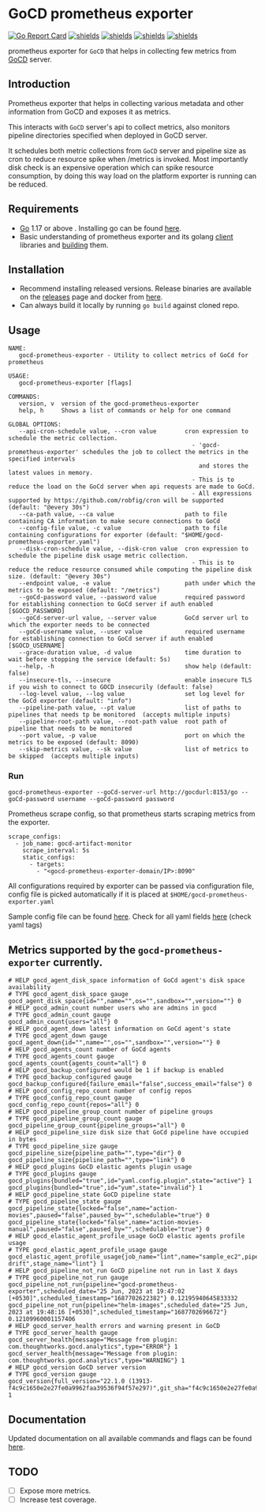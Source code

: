 # GoCD prometheus exporter


[![Go Report Card](https://goreportcard.com/badge/github.com/nikhilsbhat/gocd-prometheus-exporter)](https://goreportcard.com/report/github.com/nikhilsbhat/gocd-prometheus-exporter)
[![shields](https://img.shields.io/badge/license-MIT-blue)](https://github.com/nikhilsbhat/gocd-prometheus-exporter/blob/master/LICENSE)
[![shields](https://godoc.org/github.com/nikhilsbhat/gocd-prometheus-exporter?status.svg)](https://godoc.org/github.com/nikhilsbhat/gocd-prometheus-exporter)
[![shields](https://img.shields.io/github/v/tag/nikhilsbhat/gocd-prometheus-exporter.svg)](https://github.com/nikhilsbhat/gocd-prometheus-exporter/tags)
[![shields](https://img.shields.io/github/downloads/nikhilsbhat/gocd-prometheus-exporter/total.svg)](https://github.com/nikhilsbhat/gocd-prometheus-exporter/releases)


prometheus exporter for `GoCD` that helps in collecting few metrics from [GoCD](https://www.gocd.org/) server.

## Introduction

Prometheus exporter that helps in collecting various metadata and other information from GoCD and exposes it as metrics.

This interacts with `GoCD` server's api to collect metrics, also monitors pipeline directories specified when deployed in GoCD server.

It schedules both metric collections from `GoCD` server and pipeline size as cron to reduce resource spike when /metrics is invoked.
Most importantly disk check is an expensive operation which can spike resource consumption, by doing this way load on the platform exporter is running can be reduced.

## Requirements

* [Go](https://golang.org/dl/) 1.17 or above . Installing go can be found [here](https://golang.org/doc/install).
* Basic understanding of prometheus exporter and its golang [client](https://github.com/prometheus/client_golang.git) libraries and [building](https://prometheus.io/docs/guides/go-application/) them.


## Installation

* Recommend installing released versions. Release binaries are available on the [releases](https://github.com/nikhilsbhat/gocd-prometheus-exporter/releases) page and docker from [here](https://hub.docker.com/repository/docker/basnik/gocd-prometheus-exporter).
* Can always build it locally by running `go build` against cloned repo.

## Usage
```shell
NAME:
   gocd-prometheus-exporter - Utility to collect metrics of GoCd for prometheus

USAGE:
   gocd-prometheus-exporter [flags]

COMMANDS:
   version, v  version of the gocd-prometheus-exporter
   help, h     Shows a list of commands or help for one command

GLOBAL OPTIONS:
   --api-cron-schedule value, --cron value        cron expression to schedule the metric collection.
                                                    - 'gocd-prometheus-exporter' schedules the job to collect the metrics in the specified intervals
                                                      and stores the latest values in memory.
                                                    - This is to reduce the load on the GoCd server when api requests are made to GoCd.
                                                    - All expressions supported by https://github.com/robfig/cron will be supported (default: "@every 30s")
   --ca-path value, --ca value                    path to file containing CA information to make secure connections to GoCd
   --config-file value, -c value                  path to file containing configurations for exporter (default: "$HOME/gocd-prometheus-exporter.yaml")
   --disk-cron-schedule value, --disk-cron value  cron expression to schedule the pipeline disk usage metric collection.
                                                    - This is to reduce the reduce resource consumed while computing the pipeline disk size. (default: "@every 30s")
   --endpoint value, -e value                     path under which the metrics to be exposed (default: "/metrics")
   --goCd-password value, --password value        required password for establishing connection to GoCd server if auth enabled [$GOCD_PASSWORD]
   --goCd-server-url value, --server value        GoCd server url to which the exporter needs to be connected
   --goCd-username value, --user value            required username for establishing connection to GoCd server if auth enabled [$GOCD_USERNAME]
   --grace-duration value, -d value               time duration to wait before stopping the service (default: 5s)
   --help, -h                                     show help (default: false)
   --insecure-tls, --insecure                     enable insecure TLS if you wish to connect to GOCD insecurily (default: false)
   --log-level value, --log value                 set log level for the GoCd exporter (default: "info")
   --pipeline-path value, --pt value              list of paths to pipelines that needs tp be monitored  (accepts multiple inputs)
   --pipeline-root-path value, --root-path value  root path of pipeline that needs to be monitored
   --port value, -p value                         port on which the metrics to be exposed (default: 8090)
   --skip-metrics value, --sk value               list of metrics to be skipped  (accepts multiple inputs)
```

### Run

```shell
gocd-prometheus-exporter --goCd-server-url http://gocdurl:8153/go --goCd-password username --goCd-password password
```

Prometheus scrape config, so that prometheus starts scraping metrics from the exporter.
```
scrape_configs:
  - job_name: gocd-artifact-monitor
    scrape_interval: 5s
    static_configs:
      - targets:
        - "<gocd-prometheus-exporter-domain/IP>:8090"
```
All configurations required by exporter can be passed via configuration file, config file is picked automatically if it is placed at `$HOME/gocd-prometheus-exporter.yaml`

Sample config file can be found [here](https://github.com/nikhilsbhat/gocd-prometheus-exporter/blob/master/gocd-prometheus-exporter.sample.yaml). Check for all yaml fields [here](https://github.com/nikhilsbhat/gocd-prometheus-exporter/blob/master/pkg/app/config.go#L15) (check yaml tags)

## Metrics supported by the `gocd-prometheus-exporter` currently.

```
# HELP gocd_agent_disk_space information of GoCd agent's disk space availability
# TYPE gocd_agent_disk_space gauge
gocd_agent_disk_space{id="",name="",os="",sandbox="",version=""} 0
# HELP gocd_admin_count number users who are admins in gocd
# TYPE gocd_admin_count gauge
gocd_admin_count{users="all"} 0
# HELP gocd_agent_down latest information on GoCd agent's state
# TYPE gocd_agent_down gauge
gocd_agent_down{id="",name="",os="",sandbox="",version=""} 0
# HELP gocd_agents_count number of GoCd agents
# TYPE gocd_agents_count gauge
gocd_agents_count{agents_count="all"} 0
# HELP gocd_backup_configured would be 1 if backup is enabled
# TYPE gocd_backup_configured gauge
gocd_backup_configured{failure_email="false",success_email="false"} 0
# HELP gocd_config_repo_count number of config repos
# TYPE gocd_config_repo_count gauge
gocd_config_repo_count{repos="all"} 0
# HELP gocd_pipeline_group_count number of pipeline groups
# TYPE gocd_pipeline_group_count gauge
gocd_pipeline_group_count{pipeline_groups="all"} 0
# HELP gocd_pipeline_size disk size that GoCd pipeline have occupied in bytes
# TYPE gocd_pipeline_size gauge
gocd_pipeline_size{pipeline_path="",type="dir"} 0
gocd_pipeline_size{pipeline_path="",type="link"} 0
# HELP gocd_plugins GoCD elastic agents plugin usage
# TYPE gocd_plugins gauge
gocd_plugins{bundled="true",id="yaml.config.plugin",state="active"} 1
gocd_plugins{bundled="true",id="yum",state="invalid"} 1
# HELP gocd_pipeline_state GoCD pipeline state
# TYPE gocd_pipeline_state gauge
gocd_pipeline_state{locked="false",name="action-movies",paused="false",paused_by="",schedulable="true"} 0
gocd_pipeline_state{locked="false",name="action-movies-manual",paused="false",paused_by="",schedulable="true"} 0
# HELP gocd_elastic_agent_profile_usage GoCD elastic agents profile usage
# TYPE gocd_elastic_agent_profile_usage gauge
gocd_elastic_agent_profile_usage{job_name="lint",name="sample_ec2",pipeline_config_origin="gocd",pipeline_name="helm-drift",stage_name="lint"} 1
# HELP gocd_pipeline_not_run GoCD pipeline not run in last X days
# TYPE gocd_pipeline_not_run gauge
gocd_pipeline_not_run{pipeline="gocd-prometheus-exporter",scheduled_date="25 Jun, 2023 at 19:47:02 [+0530]",scheduled_timestamp="1687702622382"} 0.12195940645833332
gocd_pipeline_not_run{pipeline="helm-images",scheduled_date="25 Jun, 2023 at 19:48:16 [+0530]",scheduled_timestamp="1687702696672"} 0.12109960001157406
# HELP gocd_server_health errors and warning present in GoCD
# TYPE gocd_server_health gauge
gocd_server_health{message="Message from plugin: com.thoughtworks.gocd.analytics",type="ERROR"} 1
gocd_server_health{message="Message from plugin: com.thoughtworks.gocd.analytics",type="WARNING"} 1
# HELP gocd_version GoCD server version
# TYPE gocd_version gauge
gocd_version{full_version="22.1.0 (13913-f4c9c1650e2e27fe0a9962faa39536f94f57e297)",git_sha="f4c9c1650e2e27fe0a9962faa39536f94f57e297",version="22.1.0"} 1
```

## Documentation

Updated documentation on all available commands and flags can be found [here](https://github.com/nikhilsbhat/gocd-prometheus-exporter/blob/master/docs/doc/gocd_prometheus_exporter.md).

## TODO
* [ ] Expose more metrics.
* [ ] Increase test coverage.